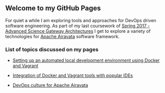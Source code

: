 ## Welcome to my GitHub Pages

For quiet a while I am exploring tools and approaches for DevOps driven software engineering. As part of my last coursework of [Spring 2017 - Advanced Science Gateway Architectures](http://courses.airavata.org/) I get to explore a variety of technologies for [Apache Airavata](https://airavata.apache.org/) software framework. 


### List of topics discussed on my pages
- [Setting up an automated local development environment using Docker and Vagrant](docs/dev-environment.md) 

- [Integration of Docker and Vagrant tools with popular IDEs](docs/docker-and-vagrant-with-IDE.md)

- [DevOps culture for Apache Airavata](docs/docker-and-vagrant-with-IDE.md)

